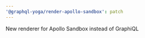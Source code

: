 ```yaml
---
'@graphql-yoga/render-apollo-sandbox': patch
---
```


New renderer for Apollo Sandbox instead of GraphiQL
